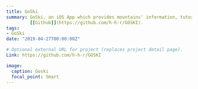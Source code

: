 ```yaml
---
title: GoSki
summary: GoSki, an iOS App which provides mountains' information, tutorials and friends. 
         [[Github]](https://github.com/h-h-r/GOSKI).
tags:
- GoSki
date: "2019-04-27T00:00:00Z"

# Optional external URL for project (replaces project detail page).
Link: https://github.com/h-h-r/GOSKI

image:
  caption: Goski
  focal_point: Smart
---
```

